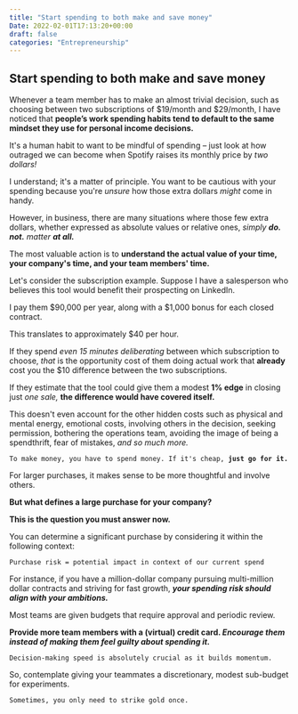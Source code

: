 ```yaml
---
title: "Start spending to both make and save money"
Date: 2022-02-01T17:13:20+00:00
draft: false
categories: "Entrepreneurship"
---
```

## Start spending to both make and save money

Whenever a team member has to make an almost trivial decision, such as choosing between two subscriptions of $19/month and $29/month, I have noticed that **people’s work spending habits tend to default to the same mindset they use for personal income decisions.**

It's a human habit to want to be mindful of spending – just look at how outraged we can become when Spotify raises its monthly price by *two dollars!*

I understand; it's a matter of principle. You want to be cautious with your spending because you're *unsure* how those extra dollars *might* come in handy.

However, in business, there are many situations where those few extra dollars, whether expressed as absolute values or relative ones, *simply **do. not.** matter **************at all.***************

The most valuable action is to **understand the actual value of your time, your company's time, and your team members' time.**

Let's consider the subscription example. Suppose I have a salesperson who believes this tool would benefit their prospecting on LinkedIn.

I pay them $90,000 per year, along with a $1,000 bonus for each closed contract.

This translates to approximately $40 per hour.

If they spend *even 15 minutes deliberating* between which subscription to choose, *that* is the opportunity cost of them doing actual work that **already** cost you the $10 difference between the two subscriptions.

If they estimate that the tool could give them a modest **1% edge** in closing just *one sale,* **the difference would have covered itself.**

This doesn't even account for the other hidden costs such as physical and mental energy, emotional costs, involving others in the decision, seeking permission, bothering the operations team, avoiding the image of being a spendthrift, fear of mistakes, *and so much more.*

`To make money, you have to spend money. If it's cheap, `**`just go for it.`**

For larger purchases, it makes sense to be more thoughtful and involve others.

**But what defines a large purchase for your company?**

**This is the question you must answer now.**

You can determine a significant purchase by considering it within the following context:

`Purchase risk = potential impact in context of our current spend` 

For instance, if you have a million-dollar company pursuing multi-million dollar contracts and striving for fast growth, ***your spending risk should align with your ambitions.***

Most teams are given budgets that require approval and periodic review.

**Provide more team members with a (virtual) credit card. *Encourage them instead of making them feel guilty about spending it.***

`Decision-making speed is absolutely crucial as it builds momentum.`

So, contemplate giving your teammates a discretionary, modest sub-budget for experiments.

`Sometimes, you only need to strike gold once.`